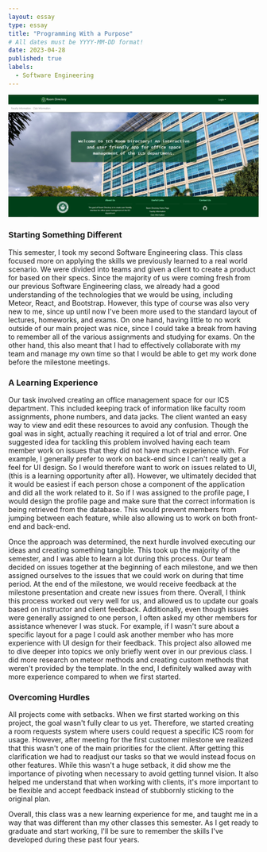 ```yaml
---
layout: essay
type: essay
title: "Programming With a Purpose"
# All dates must be YYYY-MM-DD format!
date: 2023-04-28
published: true
labels:
  - Software Engineering
---
```


<div class="text-center p-4">
  <img width="800px" src="../img/purpose/landing.png" >
</div>

### Starting Something Different

This semester, I took my second Software Engineering class. This class focused more on applying the skills we previously learned to a real world scenario. We were divided into teams and given a client to create a product for based on their specs. Since the majority of us were coming fresh from our previous Software Engineering class, we already had a good understanding of the technologies that we would be using, including Meteor, React, and Bootstrap. However, this type of course was also very new to me, since up until now I've been more used to the standard layout of lectures, homeworks, and exams. On one hand, having little to no work outside of our main project was nice, since I could take a break from having to remember all of the various assignments and studying for exams. On the other hand, this also meant that I had to effectively collaborate with my team and manage my own time so that I would be able to get my work done before the milestone meetings.

### A Learning Experience 

Our task involved creating an office management space for our ICS department. This included keeping track of information like faculty room assignments, phone numbers, and data jacks. The client wanted an easy way to view and edit these resources to avoid any confusion. Though the goal was in sight, actually reaching it required a lot of trial and error. One suggested idea for tackling this problem involved having each team member work on issues that they did not have much experience with. For example, I generally prefer to work on back-end since I can't really get a feel for UI design. So I would therefore want to work on issues related to UI, (this is a learning opportunity after all). However, we ultimately decided that it would be easiest if each person chose a component of the application and did all the work related to it. So if I was assigned to the profile page, I would design the profile page and make sure that the correct information is being retrieved from the database. This would prevent members from jumping between each feature, while also allowing us to work on both front-end and back-end.

Once the approach was determined, the next hurdle involved executing our ideas and creating something tangible. This took up the majority of the semester, and I was able to learn a lot during this process. Our team decided on issues together at the beginning of each milestone, and we then assigned ourselves to the issues that we could work on during that time period. At the end of the milestone, we would receive feedback at the milestone presentation and create new issues from there. Overall, I think this process worked out very well for us, and allowed us to update our goals based on instructor and client feedback. Additionally, even though issues were generally assigned to one person, I often asked my other members for assistance whenever I was stuck. For example, if I wasn't sure about a specific layout for a page I could ask another member who has more experience with UI design for their feedback. This project also allowed me to dive deeper into topics we only briefly went over in our previous class. I did more research on meteor methods and creating custom methods that weren't provided by the template. In the end, I definitely walked away with more experience compared to when we first started. 

### Overcoming Hurdles

All projects come with setbacks. When we first started working on this project, the goal wasn't fully clear to us yet. Therefore, we started creating a room requests system where users could request a specific ICS room for usage. However, after meeting for the first customer milestone we realized that this wasn't one of the main priorities for the client. After getting this clarification we had to readjust our tasks so that we would instead focus on other features. While this wasn't a huge setback, it did show me the importance of pivoting when necessary to avoid getting tunnel vision. It also helped me understand that when working with clients, it's more important to be flexible and accept feedback instead of stubbornly sticking to the original plan.

Overall, this class was a new learning experience for me, and taught me in a way that was different than my other classes this semester. As I get ready to graduate and start working, I'll be sure to remember the skills I've developed during these past four years.
